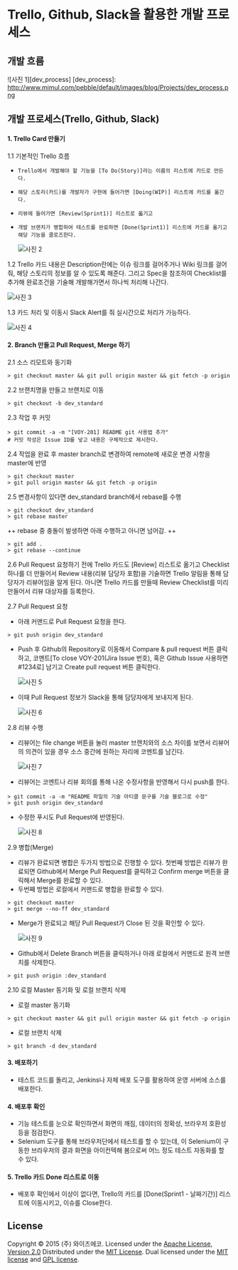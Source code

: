 Trello, Github, Slack을 활용한 개발 프로세스
======================
개발 흐름
---------------
![사진 1][dev_process]
[dev_process]: http://www.mimul.com/pebble/default/images/blog/Projects/dev_process.png

개발 프로세스(Trello, Github, Slack)
---------------
#### 1. Trello Card 만들기
1.1 기본적인 Trello 흐름
+ `Trello에서 개발해야 할 기능을 [To Do(Story)]라는 이름의 리스트에 카드로 만든다.`
+ `해당 스토리(카드)를 개발자가 구현에 들어가면 [Doing(WIP)] 리스트에 카드를 옮긴다.`
+ `리뷰에 들어가면 [Review(Sprint1)] 리스트로 옯기고`
+ `개발 브랜치가 병합하여 테스트를 완료하면 [Done(Sprint1)] 리스트에 카드를 옮기고 해당 기능을 클로즈한다.`

	![사진 2][trello]


1.2 Trello 카드 내용은 Description란에는 이슈 링크를 걸어주거나 Wiki 링크를 걸어줘, 해당 스토리의 정보를 알 수 있도록 해준다. 그리고 Spec을 참조하여 Checklist를 추가해 완료조건을 기술해 개발해가면서 하나씩 처리해 나간다.

![사진 3][trello_card]

1.3 카드 처리 및 이동시 Slack Alert를 줘 실시간으로 처리가 가능하다.

![사진 4][trello_alert]

[trello]: http://www.mimul.com/pebble/default/images/blog/Projects/trello.png
[trello_card]: http://www.mimul.com/pebble/default/images/blog/Projects/trello_card.png
[trello_alert]: http://www.mimul.com/pebble/default/images/blog/Projects/trello_alert.png

#### 2. Branch 만들고 Pull Request, Merge 하기
2.1 소스 리모트와 동기화
```
> git checkout master && git pull origin master && git fetch -p origin
```
2.2 브랜치명을 만들고 브랜치로 이동
```
> git checkout -b dev_standard
```
2.3 작업 후 커밋
```
> git commit -a -m "[VOY-201] README git 사용법 추가"
# 커밋 작성은 Issue ID를 넣고 내용은 구체적으로 제시한다.
```
2.4 작업을 완료 후 master branch로 변경하여 remote에 새로운 변경 사항을 master에 반영
```
> git checkout master
> git pull origin master && git fetch -p origin
```
2.5 변경사항이 있다면 dev_standard branch에서 rebase를 수행
```
> git checkout dev_standard
> git rebase master
```
++ rebase 중 충돌이 발생하면 아래 수행하고 아니면 넘어감. ++
```
> git add .
> git rebase --continue
```

2.6 Pull Request 요청하기 전에 Trello 카드도 [Review] 리스트로 옮기고 Checklist 하나를 더 만들어서 Review 내용(리뷰 담당자 포함)을 기술하면 Trello 알림을 통해 담당자가 리뷰어임을 알게 된다. 아니면 Trello 카드를 만들때 Review Checklist를 미리 만들어서 리뷰 대상자를 등록한다.

2.7 Pull Request 요청
- 아래 커맨드로 Pull Request 요청을 한다.
```
> git push origin dev_standard
```
- Push 후 Github의 Repository로 이동해서 Compare & pull request 버튼 클릭하고, 코멘트[To close VOY-201(Jira Issue 번호), 혹은 Github Issue 사용하면 #1234로] 남기고 Create pull request 버튼 클릭한다.

	![사진 5][create_pullrequest]

- 이때 Pull Request 정보가 Slack을 통해 담당자에게 보내지게 된다.

	![사진 6][slack_pullrequest]

2.8 리뷰 수행
- 리뷰어는 file change 버튼을 눌러 master 브랜치와의 소스 차이를 보면서 리뷰어의 의견이 있을 경우 소스 중간에 원하는 자리에 코멘트를 남긴다.

	![사진 7][git_review]

- 리뷰어는 코멘트나 리뷰 회의를 통해 나온 수정사항을 반영해서 다시 push를 한다.
```
> git commit -a -m "README 파일의 기술 아티클 문구를 기술 블로그로 수정"
> git push origin dev_standard
```

- 수정한 푸시도 Pull Request에 반영된다.

	![사진 8][git_push]

2.9 병합(Merge)
- 리뷰가 완료되면 병합은 두가지 방법으로 진행할 수 있다. 첫번째 방법은 리뷰가 완료되면 Github에서 Merge Pull Request를 클릭하고 Confirm merge 버튼을 클릭해서 Merge를 완료할 수 있다.
- 두번째 방법은 로컬에서 커맨드로 병합을 완료할 수 있다.
```
> git checkout master
> git merge --no-ff dev_standard
```
- Merge가 완료되고 해당 Pull Request가 Close 된 것을 확인할 수 있다.

	![사진 9][git_merged]

- Github에서 Delete Branch 버튼을 클릭하거나 아래 로컬에서 커맨드로 원격 브랜치를 삭제한다.

```
> git push origin :dev_standard
```


2.10 로컬 Master 동기화 및 로컬 브랜치 삭제
- 로컬 master 동기화
```
> git checkout master && git pull origin master && git fetch -p origin
```
- 로컬 브랜치 삭제
```
> git branch -d dev_standard
```

[slack_pullrequest]: http://www.mimul.com/pebble/default/images/blog/Projects/slack_pullrequest.png
[create_pullrequest]: http://www.mimul.com/pebble/default/images/blog/Projects/create_pullrequest.png
[git_review]: http://www.mimul.com/pebble/default/images/blog/Projects/git_review.png
[git_push]: http://www.mimul.com/pebble/default/images/blog/Projects/git_push.png
[git_merged]: http://www.mimul.com/pebble/default/images/blog/Projects/git_merged.png

#### 3. 배포하기
- 테스트 코드를 돌리고, Jenkins나 자체 배포 도구를 활용하여 운영 서버에 소스를 배포한다.

#### 4. 배포후 확인
- 기능 테스트를 눈으로 확인하면서 화면의 깨짐, 데이터의 정확성, 브라우저 호환성 등을 점검한다.
- Selenium 도구를 통해 브라우저단에서 테스트를 할 수 있는데, 이 Selenium이 구동한 브라우저의 결과 화면을 아이컨텍해 봄으로써 어느 정도 테스트 자동화를 할 수 있다.

#### 5. Trello 카드 Done 리스트로 이동
- 배포후 확인에서 이상이 없다면, Trello의 카드를 [Done(Sprint1 - 날짜기간)] 리스트에 이동시키고, 이슈를 Close한다.

License
---------------
Copyright &copy; 2015 (주) 와이즈에코.
Licensed under the [Apache License, Version 2.0][Apache]
Distributed under the [MIT License][mit].
Dual licensed under the [MIT license][MIT] and [GPL license][GPL].

[Apache]: http://www.apache.org/licenses/LICENSE-2.0
[MIT]: http://www.opensource.org/licenses/mit-license.php
[GPL]: http://www.gnu.org/licenses/gpl.html